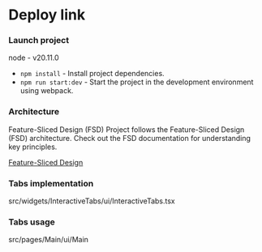 # Deploy link

### Launch project

node - v20.11.0

-   `npm install` - Install project dependencies.
-   `npm run start:dev` - Start the project in the development environment using webpack.

### Architecture

Feature-Sliced Design (FSD)
Project follows the Feature-Sliced Design (FSD) architecture. Check out the FSD documentation for understanding key principles.

[Feature-Sliced Design](https://feature-sliced.design/)

### Tabs implementation

src/widgets/InteractiveTabs/ui/InteractiveTabs.tsx

### Tabs usage

src/pages/Main/ui/Main

